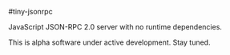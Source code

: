 #tiny-jsonrpc

JavaScript JSON-RPC 2.0 server with no runtime dependencies.

This is alpha software under active development. Stay tuned.
